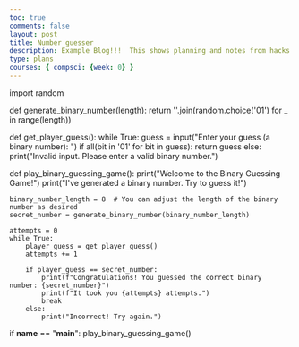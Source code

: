 ```yaml
---
toc: true
comments: false
layout: post
title: Number guesser
description: Example Blog!!!  This shows planning and notes from hacks.
type: plans
courses: { compsci: {week: 0} }
---
```


import random

def generate_binary_number(length):
    return ''.join(random.choice('01') for _ in range(length))

def get_player_guess():
    while True:
        guess = input("Enter your guess (a binary number): ")
        if all(bit in '01' for bit in guess):
            return guess
        else:
            print("Invalid input. Please enter a valid binary number.")

def play_binary_guessing_game():
    print("Welcome to the Binary Guessing Game!")
    print("I've generated a binary number. Try to guess it!")

    binary_number_length = 8  # You can adjust the length of the binary number as desired
    secret_number = generate_binary_number(binary_number_length)

    attempts = 0
    while True:
        player_guess = get_player_guess()
        attempts += 1

        if player_guess == secret_number:
            print(f"Congratulations! You guessed the correct binary number: {secret_number}")
            print(f"It took you {attempts} attempts.")
            break
        else:
            print("Incorrect! Try again.")

if __name__ == "__main__":
    play_binary_guessing_game()
